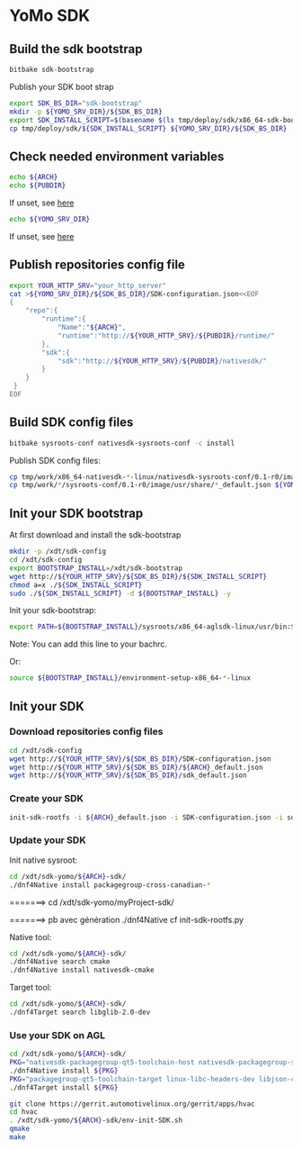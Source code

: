 # YoMo SDK

## Build the sdk bootstrap

```bash
bitbake sdk-bootstrap
```

Publish your SDK boot strap

```bash
export SDK_BS_DIR="sdk-bootstrap"
mkdir -p ${YOMO_SRV_DIR}/${SDK_BS_DIR}
export SDK_INSTALL_SCRIPT=$(basename $(ls tmp/deploy/sdk/x86_64-sdk-bootstrap-*.sh))
cp tmp/deploy/sdk/${SDK_INSTALL_SCRIPT} ${YOMO_SRV_DIR}/${SDK_BS_DIR}
```

## Check needed environment variables

```bash
echo ${ARCH}
echo ${PUBDIR}
```

If unset, see [here](YoMo_repositories.md)

```bash
echo ${YOMO_SRV_DIR}
```

If unset, see [here](YoMo_http_server.md)

## Publish repositories config file

```bash
export YOUR_HTTP_SRV="your_http_server"
cat >${YOMO_SRV_DIR}/${SDK_BS_DIR}/SDK-configuration.json<<EOF
{
    "repo":{
        "runtime":{
            "Name":"${ARCH}",
            "runtime":"http://${YOUR_HTTP_SRV}/${PUBDIR}/runtime/"
        },
        "sdk":{
            "sdk":"http://${YOUR_HTTP_SRV}/${PUBDIR}/nativesdk/"
        }
    }
 }
EOF
```

## Build SDK config files

```bash
bitbake sysroots-conf nativesdk-sysroots-conf -c install
```

Publish SDK config files:

```bash
cp tmp/work/x86_64-nativesdk-*-linux/nativesdk-sysroots-conf/0.1-r0/image/opt/*/*/sysroots/x86_64-*-linux/usr/share/sdk_default.json ${YOMO_SRV_DIR}/${SDK_BS_DIR}
cp tmp/work/*/sysroots-conf/0.1-r0/image/usr/share/*_default.json ${YOMO_SRV_DIR}/${SDK_BS_DIR}
```

## Init your SDK bootstrap

At first download and install the sdk-bootstrap

```bash
mkdir -p /xdt/sdk-config
cd /xdt/sdk-config
export BOOTSTRAP_INSTALL=/xdt/sdk-bootstrap
wget http://${YOUR_HTTP_SRV}/${SDK_BS_DIR}/${SDK_INSTALL_SCRIPT}
chmod a=x ./${SDK_INSTALL_SCRIPT}
sudo ./${SDK_INSTALL_SCRIPT} -d ${BOOTSTRAP_INSTALL} -y
```

Init your sdk-bootstrap:

```bash
export PATH=${BOOTSTRAP_INSTALL}/sysroots/x86_64-aglsdk-linux/usr/bin:$PATH
```

Note: You can add this line to your bachrc.

Or:

```bash
source ${BOOTSTRAP_INSTALL}/environment-setup-x86_64-*-linux
```

## Init your SDK

### Download repositories config files

```bash
cd /xdt/sdk-config
wget http://${YOUR_HTTP_SRV}/${SDK_BS_DIR}/SDK-configuration.json
wget http://${YOUR_HTTP_SRV}/${SDK_BS_DIR}/${ARCH}_default.json
wget http://${YOUR_HTTP_SRV}/${SDK_BS_DIR}/sdk_default.json
```

### Create your SDK

```bash
init-sdk-rootfs -i ${ARCH}_default.json -i SDK-configuration.json -i sdk_default.json -o /xdt/sdk-yomo
```

### Update your SDK

Init native sysroot:

```bash
cd /xdt/sdk-yomo/${ARCH}-sdk/
./dnf4Native install packagegroup-cross-canadian-*
```

=======> cd /xdt/sdk-yomo/myProject-sdk/

=======> pb avec génération ./dnf4Native cf init-sdk-rootfs.py

Native tool:

```bash
cd /xdt/sdk-yomo/${ARCH}-sdk/
./dnf4Native search cmake
./dnf4Native install nativesdk-cmake
```

Target tool:

```bash
cd /xdt/sdk-yomo/${ARCH}-sdk/
./dnf4Target search libglib-2.0-dev
```

### Use your SDK on AGL

```bash
cd /xdt/sdk-yomo/${ARCH}-sdk/
PKG="nativesdk-packagegroup-qt5-toolchain-host nativesdk-packagegroup-sdk-host packagegroup-cross-canadian-*"
./dnf4Native install ${PKG}
PKG="packagegroup-qt5-toolchain-target linux-libc-headers-dev libjson-c-dev af-binder-dev"
./dnf4Target install ${PKG}

git clone https://gerrit.automotivelinux.org/gerrit/apps/hvac
cd hvac
. /xdt/sdk-yomo/${ARCH}-sdk/env-init-SDK.sh
qmake
make
```
